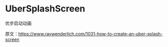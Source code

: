 # UberSplashScreen
优步启动动画

原文：https://www.raywenderlich.com/1031-how-to-create-an-uber-splash-screen
